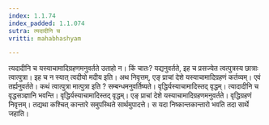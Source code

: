 ```yaml
---
index: 1.1.74
index_padded: 1.1.074
sutra: त्यदादीनि च
vritti: mahabhashyam

---
```

 त्यदादीनि च यस्याचामादिग्रहणमनुवर्तते उताहो न। किं चातः? यद्यनुवर्तते, इह च प्रसज्येत त्वत्पुत्रस्य छात्राः त्वात्पुत्रा। इह च न स्यात् त्वदीयो मदीय इति। अथ निवृत्तम्, एङ् प्राचां देशे यस्याचामादिग्रहणं कर्तव्यम्। एवं तर्ह्यनुवर्तते। कथं त्वात्पुत्रा मात्पुत्रा इति ? सम्बन्धमनुवर्तिष्यते। वृद्धिर्यस्याचामादिस्तद् वृद्धम्। त्यादादीनि च वृद्धसञ्ज्ञानि भवन्ति। वृद्धिर्यस्याचामादिस्तद् वृद्धम्। एङ् प्राचां देशे यस्याचामादिग्रहणमनुवर्तते। वृद्धिग्रहणं निवृत्तम्। तद्यथा कश्चित् कान्तारे समुपस्थिते सार्थमुपादत्ते। स यदा निष्कान्तकान्तारो भवति तदा सार्थे जहाति। 